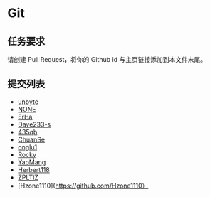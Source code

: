 # Git

## 任务要求

请创建 Pull Request，将你的 Github id 与主页链接添加到本文件末尾。

## 提交列表

- [unbyte](https://github.com/unbyte)
- [NONE](https://baidu.com)
- [ErHa](https://github.com/Cydianrice)
- [Dave233-s](https://github.com/Dave233-s)
- [435qb](https://github.com/435qb)
- [ChuanSe](https://github.com/ChuanSe)
- [onglu1](https://github.com/onglu1)
- [Rocky](https://github.com/Rocky20207015neusoftware)
- [YaoMang](https://github.com/YaoMang)
- [Herbert118](https://github.com/Herbert118)
- [ZPLTiZ](https://github.com/ZpltizKelvin)
- [Hzone1110](https://github.com/Hzone1110）
